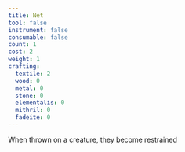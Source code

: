 ```yaml
---
title: Net
tool: false
instrument: false
consumable: false
count: 1
cost: 2
weight: 1
crafting:
  textile: 2
  wood: 0
  metal: 0
  stone: 0
  elementalis: 0
  mithril: 0
  fadeite: 0
---
```


When thrown on a creature, they become restrained
